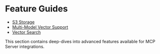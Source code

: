 # Feature Guides

- [S3 Storage](./s3-storage.md)
- [Multi-Model Vector Support](./multi-model-vector-support.md)
- [Vector Search](./vector-search.md)

This section contains deep-dives into advanced features available for MCP Server integrations.
